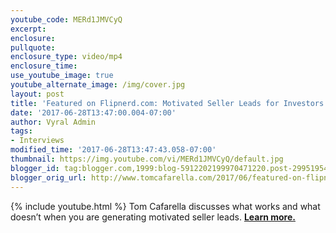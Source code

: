 ```yaml
---
youtube_code: MERd1JMVCyQ
excerpt:
enclosure:
pullquote:
enclosure_type: video/mp4
enclosure_time:
use_youtube_image: true
youtube_alternate_image: /img/cover.jpg
layout: post
title: 'Featured on Flipnerd.com: Motivated Seller Leads for Investors'
date: '2017-06-28T13:47:00.004-07:00'
author: Vyral Admin
tags:
- Interviews
modified_time: '2017-06-28T13:47:43.058-07:00'
thumbnail: https://img.youtube.com/vi/MERd1JMVCyQ/default.jpg
blogger_id: tag:blogger.com,1999:blog-5912202199970471220.post-2995195441971327200
blogger_orig_url: http://www.tomcafarella.com/2017/06/featured-on-flipnerdcom-motivated.html
---
```

{% include youtube.html %}
Tom Cafarella discusses what works and what doesn’t when you are generating motivated seller leads. **[Learn more.](https://flipnerd.com/show/motivated-seller-leads-investors/)**
